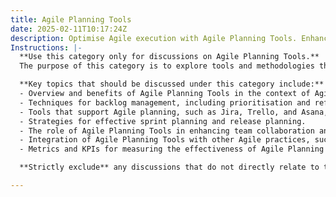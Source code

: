 ```yaml
---
title: Agile Planning Tools
date: 2025-02-11T10:17:24Z
description: Optimise Agile execution with Agile Planning Tools. Enhance backlog management, forecasting, and collaboration across teams.
Instructions: |-
  **Use this category only for discussions on Agile Planning Tools.**  
  The purpose of this category is to explore tools and methodologies that facilitate effective planning and execution within Agile frameworks. Agile Planning Tools are essential for enhancing team collaboration, managing backlogs, and improving forecasting accuracy in Agile projects.

  **Key topics that should be discussed under this category include:**
  - Overview and benefits of Agile Planning Tools in the context of Agile methodologies.
  - Techniques for backlog management, including prioritisation and refinement processes.
  - Tools that support Agile planning, such as Jira, Trello, and Asana, and their functionalities.
  - Strategies for effective sprint planning and release planning.
  - The role of Agile Planning Tools in enhancing team collaboration and communication.
  - Integration of Agile Planning Tools with other Agile practices, such as Scrum and Kanban.
  - Metrics and KPIs for measuring the effectiveness of Agile Planning Tools in project delivery.

  **Strictly exclude** any discussions that do not directly relate to the planning tools used in Agile methodologies, such as general project management tools that do not adhere to Agile principles, or unrelated software development practices that do not focus on Agile execution.

---
```


